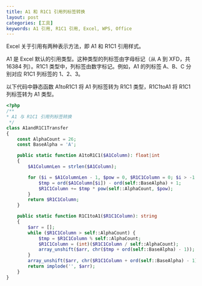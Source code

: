 ```yaml
---
title: A1 和 R1C1 引用列标签转换
layout: post
categories: [工具]
keywords: A1 引用, R1C1 引用, Excel, WPS, Office
---
```


Excel 关于引用有两种表示方法，即 A1 和 R1C1 引用样式。

A1 是 Excel 默认的引用类型。这种类型的列标签由字母标记（从 A 到 XFD，共 16384 列）。R1C1 类型中，列标签由数字标记。例如，A1 的列标签 A、B、C 分别对应 R1C1 列标签的 1、2、3。

以下代码中静态函数 A1toR1C1 将 A1 列标签转为 R1C1 类型，R1C1toA1 将 R1C1 列标签转为 A1 类型。

```php
<?php
/**
* A1 与 R1C1 引用列标签转换
 */
class A1andR1C1Transfer
{
    const AlphaCount = 26;
    const BaseAlpha = 'A';

    public static function A1toR1C1($A1Column): float|int
    {
        $A1ColumnLen = strlen($A1Column);

        for ($i = $A1ColumnLen - 1, $pow = 0, $R1C1Column = 0; $i > -1; $i--, $pow++) {
            $tmp = ord($A1Column[$i]) - ord(self::BaseAlpha) + 1;
            $R1C1Column += $tmp * pow(self::AlphaCount, $pow);
        }
        return $R1C1Column;
    }

    public static function R1C1toA1($R1C1Column): string
    {
        $arr = [];
        while ($R1C1Column > self::AlphaCount) {
            $tmp = $R1C1Column % self::AlphaCount;
            $R1C1Column = (int)($R1C1Column / self::AlphaCount);
            array_unshift($arr, chr($tmp + ord(self::BaseAlpha) - 1));
        }
        array_unshift($arr, chr($R1C1Column + ord(self::BaseAlpha) - 1));
        return implode('', $arr);
    }
}
```
